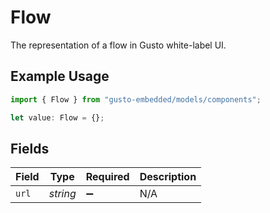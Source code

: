 # Flow

The representation of a flow in Gusto white-label UI.

## Example Usage

```typescript
import { Flow } from "gusto-embedded/models/components";

let value: Flow = {};
```

## Fields

| Field              | Type               | Required           | Description        |
| ------------------ | ------------------ | ------------------ | ------------------ |
| `url`              | *string*           | :heavy_minus_sign: | N/A                |